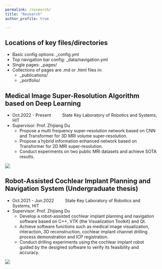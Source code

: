 ```yaml
---
permalink: /research/
title: "Research"
author_profile: true

---
```


## Locations of key files/directories

* Basic config options: _config.yml
* Top navigation bar config: _data/navigation.yml
* Single pages: _pages/
* Collections of pages are .md or .html files in:
  * _publications/
  * _portfolio/
 

## Medical Image Super-Resolution Algorithm based on Deep Learning
- Oct.2022 - Present &ensp; &ensp; &ensp; State Key Laboratory of Robotics and Systems, HIT
- Supervisor: Prof. Zhijiang Du
  * Propose a multi frequency super-resolution network based on CNN and Transformer for 3D MRI volume super-resolution.
  * Propose a hybrid information enhanced network based on Transformer for 2D MRI super-resolution.
  * Conduct experiments on two public MRI datasets and achieve SOTA results.
<img src='/images/500x300.png'>


## Robot-Assisted Cochlear Implant Planning and Navigation System (Undergraduate thesis)
- Oct.2021 - Jun.2022 &ensp; &ensp; &ensp; State Key Laboratory of Robotics and Systems, HIT
- Supervisor: Prof. Zhijiang Du
  * Develop a robot-assisted cochlear implant planning and navigation software based on C++, VTK (the Visualization Toolkit) and Qt.
  * Achieve software functions such as medical image visualization, interaction, 3D reconstruction, cochlear implant channel drilling process demonstration and ICP registration.
  * Conduct drilling experiments using the cochlear implant robot guided by the designed software to verify its feasibility and accuracy.
<img src='/images/500x300.png'>
